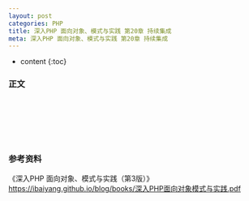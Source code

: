 ```yaml
---
layout: post
categories: PHP
title: 深入PHP 面向对象、模式与实践 第20章 持续集成
meta: 深入PHP 面向对象、模式与实践 第20章 持续集成
---
```

* content
{:toc}

### 正文


<br/><br/><br/><br/><br/>
### 参考资料

《深入PHP 面向对象、模式与实践（第3版）》 <https://ibaiyang.github.io/blog/books/深入PHP面向对象模式与实践.pdf>



